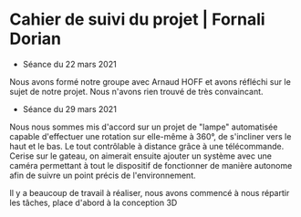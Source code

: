 # Cahier de suivi du projet | Fornali Dorian

* Séance du 22 mars 2021

Nous avons formé notre groupe avec Arnaud HOFF et avons réfléchi sur le sujet de notre projet.
Nous n'avons rien trouvé de très convaincant.

* Séance du 29 mars 2021

Nous nous sommes mis d'accord sur un projet de "lampe" automatisée capable d'effectuer une rotation sur elle-même à 360°, de s'incliner vers le haut et le bas.
Le tout contrôlable à distance grâce à une télécommande. Cerise sur le gateau, on aimerait ensuite ajouter un système avec une caméra permettant à tout le dispositif de fonctionner de manière autonome afin de suivre un point précis de l'environnement.

Il y a beaucoup de travail à réaliser, nous avons commencé à nous répartir les tâches, place d'abord à la conception 3D
